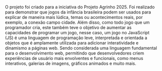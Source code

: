 O projeto foi criado para a iniciativa do Projeto Agrinho 2025. 
Foi realizado para demonstrar  que jogos da infância brasileira podem ser usados para explicar de maneira mais lúdica, temas ou acontecimentos reais, por exemplo, a conexão  campo cidade.
Além disso, como todo jogo que um programador cria, este também teve o objetivo de aumentar as capacidades de programar um jogo, nesse caso, um jogo no JavaScript (JS) é uma linguagem de programação leve, interpretada e orientada a objetos que é amplamente utilizada para adicionar interatividade e dinamismo a páginas web. Sendo considerada  uma linguagem fundamental para o desenvolvimento web, permitindo que desenvolvedores criem experiências de usuário mais envolventes e funcionais, como menus interativos, galerias de imagens, gráficos animados e muito mais. 
